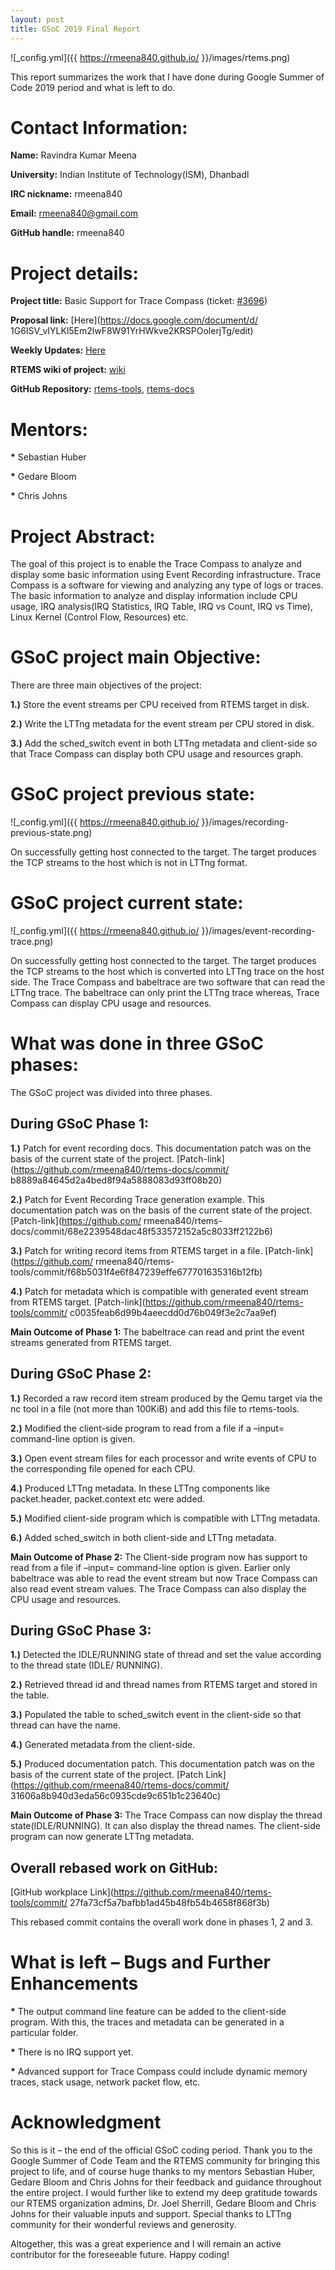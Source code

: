 ```yaml
---
layout: post
title: GSoC 2019 Final Report
---
```


![_config.yml]({{ https://rmeena840.github.io/ }}/images/rtems.png)

This report summarizes the work that I have done during Google Summer of Code 2019 period 
and what is left to do.

# Contact Information:

**Name:** Ravindra Kumar Meena

**University:** Indian Institute of Technology(ISM), Dhanbadl

**IRC nickname:** rmeena840

**Email:** rmeena840@gmail.com

**GitHub handle:** rmeena840

# Project details:

**Project title:** Basic Support for Trace Compass (ticket: [#3696](https://devel.rtems.org/ticket/3696))

**Proposal link:** [Here](https://docs.google.com/document/d/
1G6ISV_vIYLKl5Em2lwF8W91YrHWkve2KRSPOolerjTg/edit)

**Weekly Updates:** [Here](https://devel.rtems.org/wiki/GSoC/2019#RavindraKumarMeena)

**RTEMS wiki of project:** [wiki](https://devel.rtems.org/wiki/GSoC/2019/Basic_Support_for_Trace_Compass)

**GitHub Repository:** [rtems-tools](https://github.com/rmeena840/rtems-tools/tree/ravindra-rtems), 
[rtems-docs](https://github.com/rmeena840/rtems-docs/tree/ravindra-rtems)

# Mentors:

**\*** Sebastian Huber

**\*** Gedare Bloom

**\*** Chris Johns

# Project Abstract:

The goal of this project is to enable the Trace Compass to analyze and display some basic 
information using Event Recording infrastructure. Trace Compass is a software for viewing and 
analyzing any type of logs or traces. The basic information to analyze and display information 
include CPU usage, IRQ analysis(IRQ Statistics, IRQ Table, IRQ vs Count, IRQ vs Time), Linux Kernel
(Control Flow, Resources) etc.

# GSoC project main Objective:

There are three main objectives of the project:

**1.)** Store the event streams per CPU received from RTEMS target in disk.

**2.)** Write the LTTng metadata for the event stream per CPU stored in disk.

**3.)** Add the sched_switch event in both LTTng metadata and client-side so that
Trace Compass can display both CPU usage and resources graph.

# GSoC project previous state:

![_config.yml]({{ https://rmeena840.github.io/ }}/images/recording-previous-state.png)

On successfully getting host connected to the target. The target produces the TCP streams to the 
host which is not in LTTng format.

# GSoC project current state:

![_config.yml]({{ https://rmeena840.github.io/ }}/images/event-recording-trace.png)

On successfully getting host connected to the target. The target produces the TCP streams to the 
host which is converted into LTTng trace on the host side. The Trace Compass and babeltrace are two 
software that can read the LTTng trace. The babeltrace can only print the LTTng trace whereas, 
Trace Compass can display CPU usage and resources.

# What was done in three GSoC phases:

The GSoC project was divided into three phases. 

## During GSoC Phase 1:

**1.)** Patch for event recording docs. This documentation patch was on the basis of the current state of the project. [Patch-link](https://github.com/rmeena840/rtems-docs/commit/
b8889a84645d2a4bed8f94a5888083d93ff08b20)

**2.)** Patch for Event Recording Trace generation example. This documentation patch was on the basis of the current state of the project. [Patch-link](https://github.com/
rmeena840/rtems-docs/commit/68e2239548dac48f533572152a5c8033ff2122b6)

**3.)** Patch for writing record items from RTEMS target in a file. [Patch-link](https://github.com/
rmeena840/rtems-tools/commit/f68b5031f4e6f847239effe677701635316b12fb)

**4.)** Patch for metadata which is compatible with generated event stream from RTEMS target.
[Patch-link](https://github.com/rmeena840/rtems-tools/commit/
c0035feab6d99b4aeecdd0d76b049f3e2c7aa9ef)

**Main Outcome of Phase 1:** The babeltrace can read and print the event streams generated 
from RTEMS target.

## During GSoC Phase 2:

**1.)** Recorded a raw record item stream produced by the Qemu target via the nc tool in a file 
(not more than 100KiB) and add this file to rtems-tools.

**2.)** Modified the client-side program to read from a file if a –input= command-line option is 
given.

**3.)** Open event stream files for each processor and write events of CPU to the corresponding 
file opened for each CPU.

**4.)** Produced LTTng metadata. In these LTTng components like packet.header, packet.context etc 
were added. 

**5.)** Modified client-side program which is compatible with LTTng metadata.

**6.)** Added sched_switch in both client-side and LTTng metadata.

**Main Outcome of Phase 2:** The Client-side program now has support to read from a file if –input= 
command-line option is given. Earlier only babeltrace was able to read the event stream but now 
Trace Compass can also read event stream values. The Trace Compass can also display the CPU usage 
and resources.

## During GSoC Phase 3:

**1.)** Detected the IDLE/RUNNING state of thread and set the value according to the thread state
(IDLE/ RUNNING).

**2.)** Retrieved thread id and thread names from RTEMS target and stored in the table. 

**3.)** Populated the table to sched_switch event in the client-side so that thread can have the 
name.

**4.)** Generated metadata from the client-side.

**5.)** Produced documentation patch. This documentation patch was on the basis of the current 
state of the project. [Patch Link](https://github.com/rmeena840/rtems-docs/commit/
31606a8b940d3eda56c0935cde9c651b1c23640c)

**Main Outcome of Phase 3:** The Trace Compass can now display the thread state(IDLE/RUNNING). It 
can also display the thread names. The client-side program can now generate LTTng metadata.

## Overall rebased work on GitHub:

[GitHub workplace Link](https://github.com/rmeena840/rtems-tools/commit/
27fa73cf5a7bafbb1ad45b48fb54b4658f868f3b)

This rebased commit contains the overall work done in phases 1, 2 and 3.

# What is left – Bugs and Further Enhancements

**\*** The output command line feature can be added to the client-side program. With this, the 
traces and metadata can be generated in a particular folder.

**\*** There is no IRQ support yet.

**\*** Advanced support for Trace Compass could include dynamic memory traces, stack usage, network 
packet flow, etc.

# Acknowledgment

So this is it – the end of the official GSoC coding period. Thank you to the Google Summer of Code 
Team and the RTEMS community for bringing this project to life, and of course huge thanks to my 
mentors Sebastian Huber, Gedare Bloom and Chris Johns for their feedback and guidance throughout 
the entire project.  I would further like to extend my deep gratitude towards our RTEMS 
organization admins, Dr. Joel Sherrill, Gedare Bloom and Chris Johns for their valuable inputs 
and support.  Special thanks to LTTng community for their wonderful reviews and generosity.

Altogether, this was a great experience and I will remain an active contributor for the foreseeable 
future. Happy coding!
